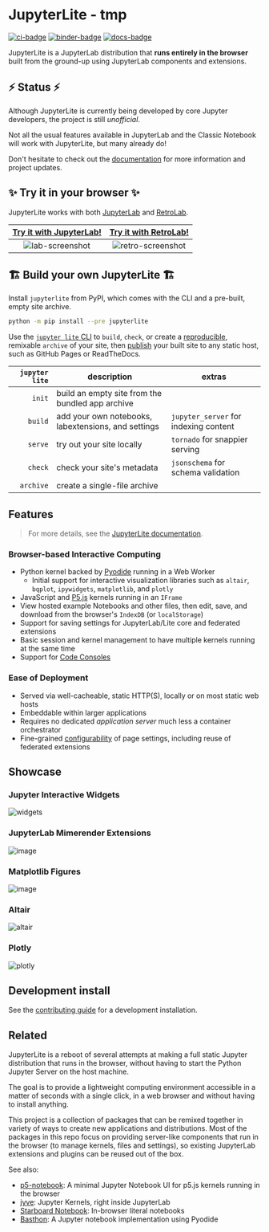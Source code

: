 # JupyterLite - tmp

[![ci-badge]][ci] [![binder-badge]][binder] [![docs-badge]][docs]

[ci-badge]: https://github.com/jupyterlite/jupyterlite/workflows/Build/badge.svg
[ci]: https://github.com/jupyterlite/jupyterlite/actions?query=branch%3Amain
[binder-badge]: https://mybinder.org/badge_logo.svg
[binder]: https://mybinder.org/v2/gh/jupyterlite/jupyterlite/main?urlpath=lab
[docs-badge]: https://readthedocs.org/projects/jupyterlite/badge/?version=latest
[docs]: https://jupyterlite.readthedocs.io/en/latest/?badge=latest

JupyterLite is a JupyterLab distribution that **runs entirely in the browser** built
from the ground-up using JupyterLab components and extensions.

## ⚡ Status ⚡

Although JupyterLite is currently being developed by core Jupyter developers, the
project is still _unofficial_.

Not all the usual features available in JupyterLab and the Classic Notebook will work
with JupyterLite, but many already do!

Don't hesitate to check out the
[documentation](https://jupyterlite.readthedocs.io/en/latest/user-guide.html#frequently-asked-questions)
for more information and project updates.

## ✨ Try it in your browser ✨

JupyterLite works with both [JupyterLab](https://github.com/jupyterlab/jupyterlab) and
[RetroLab](https://github.com/jupyterlab/retrolab).

| [Try it with JupyterLab!] | [Try it with RetroLab!] |
| :-----------------------: | :---------------------: |
|     ![lab-screenshot]     |   ![retro-screenshot]   |

[try it with jupyterlab!]: https://jupyterlite.readthedocs.io/en/latest/try/lab
[lab-screenshot]:
  https://user-images.githubusercontent.com/591645/114009512-7fe79600-9863-11eb-9aac-3a9ef6345011.png
[try it with retrolab!]: https://jupyterlite.readthedocs.io/en/latest/try/retro
[retro-screenshot]:
  https://user-images.githubusercontent.com/591645/114454062-78fdb200-9bda-11eb-9cda-4ee327dd1c77.png

## 🏗️ Build your own JupyterLite 🏗️

Install `jupyterlite` from PyPI, which comes with the CLI and a pre-built, empty site
archive.

```bash
python -m pip install --pre jupyterlite
```

Use the [`jupyter lite` CLI][cli] to `build`, `check`, or create a [reproducible],
remixable `archive` of your site, then [publish] your built site to any static host,
such as GitHub Pages or ReadTheDocs.

| `jupyter lite` | description                                         | extras                                |
| -------------: | --------------------------------------------------- | ------------------------------------- |
|         `init` | build an empty site from the bundled app archive    |                                       |
|        `build` | add your own notebooks, labextensions, and settings | `jupyter_server` for indexing content |
|        `serve` | try out your site locally                           | `tornado` for snappier serving        |
|        `check` | check your site's metadata                          | `jsonschema` for schema validation    |
|      `archive` | create a single-file archive                        |                                       |

[cli]: https://jupyterlite.readthedocs.io/en/latest/cli.html
[publish]: https://jupyterlite.readthedocs.io/en/latest/deploying.html
[reproducible]:
  https://jupyterlite.readthedocs.io/en/latest/cli.html#reproducible-archives

## Features

> For more details, see the [JupyterLite documentation](https://jupyterlite.rtfd.io).

### Browser-based Interactive Computing

- Python kernel backed by [Pyodide](https://pyodide.org) running in a Web Worker
  - Initial support for interactive visualization libraries such as `altair`, `bqplot`,
    `ipywidgets`, `matplotlib`, and `plotly`
- JavaScript and [P5.js] kernels running in an `IFrame`
- View hosted example Notebooks and other files, then edit, save, and download from the
  browser's `IndexDB` (or `localStorage`)
- Support for saving settings for JupyterLab/Lite core and federated extensions
- Basic session and kernel management to have multiple kernels running at the same time
- Support for
  [Code Consoles](https://jupyterlab.readthedocs.io/en/stable/user/code_console.html)

[p5.js]: https://p5js.org/

### Ease of Deployment

- Served via well-cacheable, static HTTP(S), locally or on most static web hosts
- Embeddable within larger applications
- Requires no dedicated _application server_ much less a container orchestrator
- Fine-grained [configurability] of page settings, including reuse of federated
  extensions

[configurability]: https://jupyterlite.readthedocs.io/en/latest/configuring.html

## Showcase

### Jupyter Interactive Widgets

![widgets](https://user-images.githubusercontent.com/591645/123929339-086f6180-d98f-11eb-8ab0-c7f9661ff41e.gif)

### JupyterLab Mimerender Extensions

![image](https://user-images.githubusercontent.com/591645/123927543-3d7ab480-d98d-11eb-9e7e-eb47baf76bc0.png)

### Matplotlib Figures

![image](https://user-images.githubusercontent.com/591645/123927611-4d929400-d98d-11eb-9201-c46dd47b9047.png)

### Altair

![altair](https://user-images.githubusercontent.com/591645/123929321-04dbda80-d98f-11eb-9d5f-c5429d7aeb51.gif)

### Plotly

![plotly](https://user-images.githubusercontent.com/591645/123929332-06a59e00-d98f-11eb-8c51-4a094859c128.gif)

## Development install

See the
[contributing guide](https://github.com/jupyterlite/jupyterlite/blob/main/CONTRIBUTING.md)
for a development installation.

## Related

JupyterLite is a reboot of several attempts at making a full static Jupyter distribution
that runs in the browser, without having to start the Python Jupyter Server on the host
machine.

The goal is to provide a lightweight computing environment accessible in a matter of
seconds with a single click, in a web browser and without having to install anything.

This project is a collection of packages that can be remixed together in variety of ways
to create new applications and distributions. Most of the packages in this repo focus on
providing server-like components that run in the browser (to manage kernels, files and
settings), so existing JupyterLab extensions and plugins can be reused out of the box.

See also:

- [p5-notebook](https://github.com/jtpio/p5-notebook): A minimal Jupyter Notebook UI for
  p5.js kernels running in the browser
- [jyve](https://github.com/deathbeds/jyve): Jupyter Kernels, right inside JupyterLab
- [Starboard Notebook](https://github.com/gzuidhof/starboard-notebook): In-browser
  literal notebooks
- [Basthon](https://basthon.fr/about.html): A Jupyter notebook implementation using
  Pyodide
